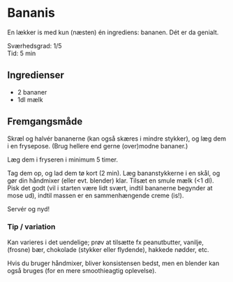 # Bananis

En lækker is med kun (næsten) én ingrediens: bananen.
Dét er da genialt.

Sværhedsgrad: 1/5  
Tid: 5 min

## Ingredienser
 - 2	bananer
 - 1dl	mælk

## Fremgangsmåde
Skræl og halvér bananerne (kan også skæres i mindre stykker),
og læg dem i en frysepose. (Brug hellere end gerne (over)modne bananer.)

Læg dem i fryseren i minimum 5 timer.

Tag dem op, og lad dem tø kort (2 min).
Læg bananstykkerne i en skål, og gør din håndmixer (eller evt. blender)
klar. Tilsæt en smule mælk (<1 dl).
Pisk det godt (vil i starten være lidt svært, indtil bananerne begynder
at mose ud), indtil massen er en sammenhængende creme (is!).

Servér og nyd!

### Tip / variation
Kan varieres i det uendelige; prøv at tilsætte fx peanutbutter, vanilje,
(frosne) bær, chokolade (stykker eller flydende), hakkede nødder, etc.

Hvis du bruger håndmixer, bliver konsistensen bedst, men en blender kan
også bruges (for en mere smoothieagtig oplevelse).
